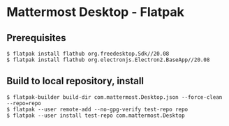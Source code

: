 # Mattermost Desktop - Flatpak

## Prerequisites

```
$ flatpak install flathub org.freedesktop.Sdk//20.08
$ flatpak install flathub org.electronjs.Electron2.BaseApp//20.08
```

## Build to local repository, install

```
$ flatpak-builder build-dir com.mattermost.Desktop.json --force-clean --repo=repo
$ flatpak --user remote-add --no-gpg-verify test-repo repo
$ flatpak --user install test-repo com.mattermost.Desktop
```

